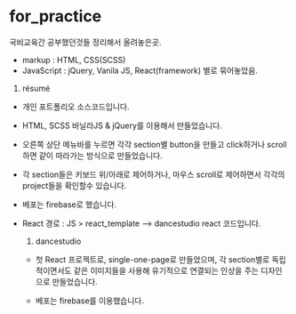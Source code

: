 # for_practice

국비교육간 공부했던것들 정리해서 올려놓은곳.
- markup : HTML, CSS(SCSS)
- JavaScript : jQuery, Vanila JS, React(framework)
별로 묶어놓았음.

1. résumé 
  - 개인 포트폴리오 소스코드입니다.
  - HTML, SCSS 바닐라JS & jQuery를 이용해서 만들었습니다.
  - 오른쪽 상단 메뉴바를 누르면 각각 section별 button을 만들고 click하거나 scroll하면
  같이 따라가는 방식으로 만들었습니다.
  - 각 section들은 키보드 위/아래로 제어하거나, 마우스 scroll로 제어하면서 각각의 project들을 확인할수 있습니다.
  - 베포는 firebase로 했습니다.

- React 경로 : JS > react_template --> dancestudio react 코드입니다.

  1. dancestudio
    - 첫 React 프로젝트로, single-one-page로 만들었으며, 각 section별로 독립적이면서도
    같은 이미지들을 사용해 유기적으로 연결되는 인상을 주는 디자인으로 만들었습니다.

    - 베포는 firebase를 이용했습니다.
